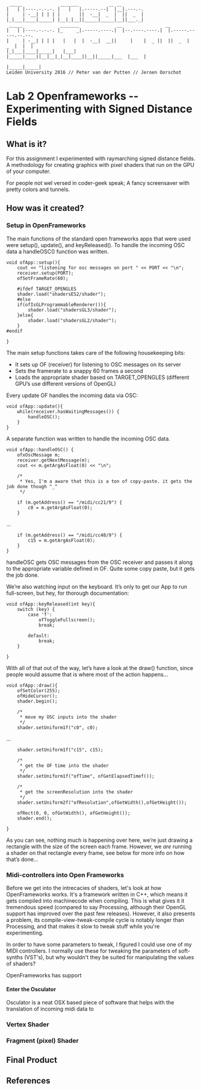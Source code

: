      _____              _______           __ __        
    |   | |----.-.-.-. |   |   |.-----.--|  |__|.---.-.
    |     | -__| | | | |       ||  -__|  _  |  ||  _  |
    |_|___|____|_____| |__|_|__||_____|_____|__||___._|
     _____              _______              __                __                   
    |   | |----.-.-.-. |_     _|.-----.----.|  |--.----.----.|  |.-----.-----.--.--.
    |     | -__| | | |   |   |  |  -__|  __||     |    |  _ ||  ||  _  |  _  |  |  |
    |_|___|____|_____|   |___|  |_____|____||__|__|_|__|____||__||_____|___  |___  |
                                                                       |_____|_____|
    Leiden University 2016 // Peter van der Putten // Jeroen Oorschot


# Lab 2 Openframeworks -- Experimenting with Signed Distance Fields

## What is it?
For this assignment I experimented with raymarching signed distance fields. A methodology for creating graphics with pixel shaders that run on the GPU of your computer.

For people not wel versed in coder-geek speak; A fancy screensaver with pretty colors and tunnels. 


## How was it created?

### Setup in OpenFrameworks
The main functions of the standard open frameworks apps that were used were setup(), update(), and keyReleased(). To handle the incoming OSC data a handleOSC() function was written.

    void ofApp::setup(){
        cout << "listening for osc messages on port " << PORT << "\n";
        receiver.setup(PORT);
        ofSetFrameRate(60);
    
        #ifdef TARGET_OPENGLES
        shader.load("shadersES2/shader");
        #else
        if(ofIsGLProgrammableRenderer()){
            shader.load("shadersGL3/shader");
        }else{
            shader.load("shadersGL2/shader");
        }
    #endif
    
    }



The main setup functions takes care of the following housekeeping bits:

- It sets up OF (receiver) for listening to OSC messages on its server
- Sets the framerate to a snappy 60 frames a second
- Loads the appropriate shader based on TARGET_OPENGLES (different GPU’s use different versions of OpenGL)



Every update OF handles the incoming data via OSC:

    void ofApp::update(){
        while(receiver.hasWaitingMessages()) {
            handleOSC();
        }
    }

A separate function was written to handle the incoming OSC data.

    void ofApp::handleOSC() {
        ofxOscMessage m;
        receiver.getNextMessage(m);
        cout << m.getArgAsFloat(0) << "\n";
        
        /*
         * Yes, I'm a aware that this is a ton of copy-paste. it gets the job done though ^_^
         */
        
        if (m.getAddress() == "/midi/cc21/9") {
            c0 = m.getArgAsFloat(0);
        }
        

…       
        
        if (m.getAddress() == "/midi/cc48/9") {
            c15 = m.getArgAsFloat(0);
        }
    }

handleOSC gets OSC messages from the OSC receiver and passes it along to the appropriate variable defined in OF. 
Quite some copy paste, but it gets the job done.

We’re also watching input on the keyboard. It’s only to get our App to run full-screen, but hey, for thorough documentation:

    void ofApp::keyReleased(int key){
        switch (key) {
            case 'f':
                ofToggleFullscreen();
                break;
                
            default:
                break;
        }
    
    }

With all of that out of the way, let’s have a look at the draw() function, since people would assume that is where most of the action happens…

    void ofApp::draw(){
        ofSetColor(255);
        ofHideCursor();
        shader.begin();
        
        /*
         * move my OSC inputs into the shader
         */
        shader.setUniform1f("c0", c0);

…

        shader.setUniform1f("c15", c15);
        
        /*
         * get the OF time into the shader
         */
        shader.setUniform1f("ofTime", ofGetElapsedTimef());
        
        /*
         * get the screenResolution into the shader
         */
        shader.setUniform2f("ofResolution",ofGetWidth(),ofGetHeight());
        
        ofRect(0, 0, ofGetWidth(), ofGetHeight());
        shader.end();
    
    }

As you can see, nothing much is happening over here, we’re just drawing a rectangle with the size of the screen each frame. However, we _are_ running a shader on that rectangle every frame, see below for more info on how that’s done…


### Midi-controllers into Open Frameworks

Before we get into the intrecacies of shaders, let's look at how OpenFrameworks works. It's a framework written in C++, which means it gets compiled into machinecode when compiling. This is what gives it it tremendous speed (compared to say Processing, although their OpenGL support has improved over the past few releases). However, it also presents a problem, its compile-view-tweak-compile cycle is notably longer than Processing, and that makes it slow to tweak stuff while you're experimenting.

In order to have some parameters to tweak, I figured I could use one of my MIDI controllers. I normally use these for tweaking the parameters of soft-synths (VST's), but why wouldn't they be suited for manipulating the values of shaders? 

OpenFrameworks has support  

#### Enter the Osculator
Osculator is a neat OSX based piece of software that helps with the translation of incoming midi data to 

### Vertex Shader

### Fragment (pixel) Shader 


## Final Product

## References


